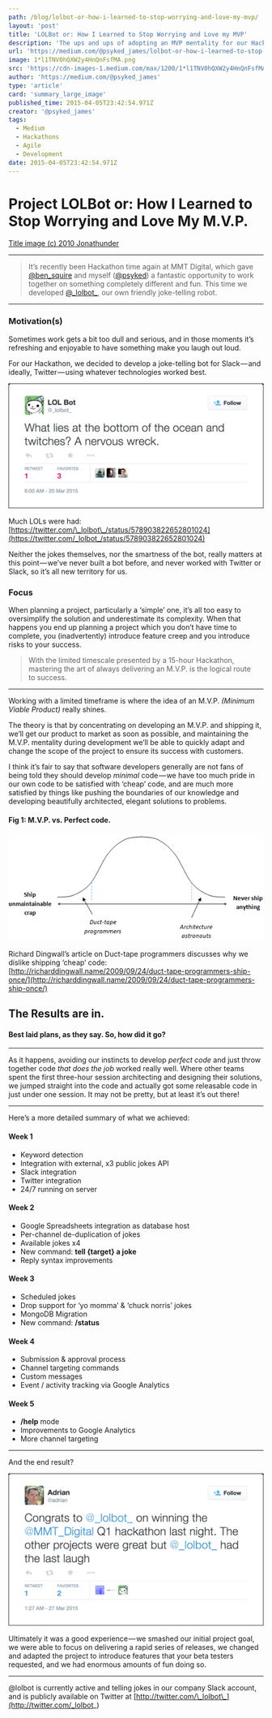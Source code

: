 ```yaml
---
path: /blog/lolbot-or-how-i-learned-to-stop-worrying-and-love-my-mvp/
layout: 'post'
title: 'LOLBot or: How I Learned to Stop Worrying and Love my MVP'
description: 'The ups and ups of adopting an MVP mentality for our Hackathon, and how it helped us achieve victory.'
url: 'https://medium.com/@psyked_james/lolbot-or-how-i-learned-to-stop-worrying-and-love-my-mvp-7514ad67a5c9'
image: 1*l1TNV0hQXW2y4HnQnFsfMA.png
src: 'https://cdn-images-1.medium.com/max/1200/1*l1TNV0hQXW2y4HnQnFsfMA.png'
author: 'https://medium.com/@psyked_james'
type: 'article'
card: 'summary_large_image'
published_time: 2015-04-05T23:42:54.971Z
creator: '@psyked_james'
tags:
  - Medium
  - Hackathons
  - Agile
  - Development
date: 2015-04-05T23:42:54.971Z
---
```


# Project LOLBot or: How I Learned to Stop Worrying and Love My M.V.P.

[Title image (c) 2010 Jonathunder](http://commons.wikimedia.org/wiki/File:SoapboxRace.jpg)

---

> It’s recently been Hackathon time again at MMT Digital, which gave [@ben_squire](https://twitter.com/ben_squire) and myself ([@psyked](https://twitter.com/psyked)) a fantastic opportunity to work together on something completely different and fun. This time we developed [@\_lolbot\_](https://twitter.com/_lolbot_), our own friendly joke-telling robot.

---

### Motivation(s)

Sometimes work gets a bit too dull and serious, and in those moments it’s refreshing and enjoyable to have something make you laugh out loud.

For our Hackathon, we decided to develop a joke-telling bot for Slack — and ideally, Twitter — using whatever technologies worked best.

![](1*NkEJvOjVl_QhdUzIVmSiNw.png)

Much LOLs were had: [https://twitter.com/\_lolbot\_/status/578903822652801024](https://twitter.com/_lolbot_/status/578903822652801024)

Neither the jokes themselves, nor the smartness of the bot, really matters at this point — we’ve never built a bot before, and never worked with Twitter or Slack, so it’s all new territory for us.

### Focus

When planning a project, particularly a ‘simple’ one, it’s all too easy to oversimplify the solution and underestimate its complexity. When that happens you end up planning a project which you don’t have time to complete, you (inadvertently) introduce feature creep and you introduce risks to your success.

> With the limited timescale presented by a 15-hour Hackathon, mastering the art of always delivering an M.V.P. is the logical route to success.

---

Working with a limited timeframe is where the idea of an M.V.P. _(Minimum Viable Product)_ really shines.

The theory is that by concentrating on developing an M.V.P. and shipping it, we’ll get our product to market as soon as possible, and maintaining the M.V.P. mentality during development we’ll be able to quickly adapt and change the scope of the project to ensure its success with customers.

I think it’s fair to say that software developers generally are not fans of being told they should develop _minimal_ code — we have too much pride in our own code to be satisfied with ‘cheap’ code, and are much more satisfied by things like pushing the boundaries of our knowledge and developing beautifully architected, elegant solutions to problems.

#### Fig 1: M.V.P. vs. Perfect code.

![](1*l7Zn5lUrDU7Q0T2g04jnnA.gif)

Richard Dingwall’s article on Duct-tape programmers discusses why we dislike shipping ‘cheap’ code: [http://richarddingwall.name/2009/09/24/duct-tape-programmers-ship-once/](http://richarddingwall.name/2009/09/24/duct-tape-programmers-ship-once/)

## The Results are in.

#### Best laid plans, as they say. So, how did it go?

---

As it happens, avoiding our instincts to develop _perfect code_ and just throw together code _that does the job_ worked really well. Where other teams spent the first three-hour session architecting and designing their solutions, we jumped straight into the code and actually got some releasable code in just under one session. It may not be pretty, but at least it’s out there!

---

Here’s a more detailed summary of what we achieved:

#### Week 1

- Keyword detection
- Integration with external, x3 public jokes API
- Slack integration
- Twitter integration
- 24/7 running on server

#### Week 2

- Google Spreadsheets integration as database host
- Per-channel de-duplication of jokes
- Available jokes x4
- New command: **tell {target} a joke**
- Reply syntax improvements

#### Week 3

- Scheduled jokes
- Drop support for ‘yo momma’ & ‘chuck norris’ jokes
- MongoDB Migration
- New command: **/status**

#### Week 4

- Submission & approval process
- Channel targeting commands
- Custom messages
- Event / activity tracking via Google Analytics

#### Week 5

- **/help** mode
- Improvements to Google Analytics
- More channel targeting

---

And the end result?

![](1*IekX6UTn5DwFMxGd60cbTQ.png)

Ultimately it was a good experience — we smashed our initial project goal, we were able to focus on delivering a rapid series of releases, we changed and adapted the project to introduce features that your beta testers requested, and we had enormous amounts of fun doing so.

---

@lolbot is currently active and telling jokes in our company Slack account, and is publicly available on Twitter at [http://twitter.com/\_lolbot\_](http://twitter.com/_lolbot_)
